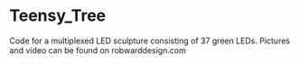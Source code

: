 # Teensy_Tree

Code for a multiplexed LED sculpture consisting of 37 green LEDs. Pictures and video can be found on robwarddesign.com
